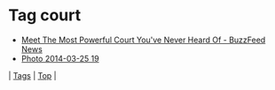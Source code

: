 <!--
title: Tag court
date: 2020-06-28T15:26:58.558Z
tags:
-->
# Tag court

 * [Meet The Most Powerful Court You've Never Heard Of - BuzzFeed News](119273903434.md)
 * [Photo 2014-03-25 19](80701224880.md)

| [Tags](tags.md) | [Top](index.md) |
